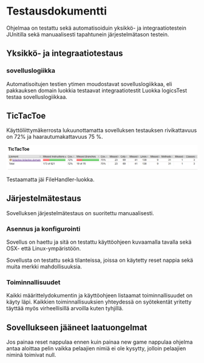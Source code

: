 # Testausdokumentti  

Ohjelmaa on testattu sekä automatisoiduin yksikkö- ja integraatiotestein JUnitilla sekä manuaalisesti tapahtunein järjestelmätason testein.  

## Yksikkö- ja integraatiotestaus  

### sovelluslogiikka  

Automatisoitujen testien ytimen moudostavat sovelluslogiikkaa, eli pakkauksen domain luokkia testaavat integraatiotestit
Luokka logicsTest testaa sovelluslogiikkaa.
 

## TicTacToe  

Käyttöliittymäkerrosta lukuunottamatta sovelluksen testauksen rivikattavuus on 72% ja haarautumakattavuus 75 %.  

![testikattavuus](https://github.com/joku-johku/ot-harjoitustyo3/blob/master/dokumentaatio/kuvat/testikattavuus.PNG)

Testaamatta jäi FileHandler-luokka.

## Järjestelmätestaus  

Sovelluksen järjestelmätestaus on suoritettu manuaalisesti.  

### Asennus ja konfigurointi  

Sovellus on haettu ja sitä on testattu käyttöohjeen kuvaamalla tavalla sekä OSX- että Linux-ympäristöön.

Sovellusta on testattu sekä tilanteissa, joissa on käytetty reset nappia sekä muita merkki mahdollisuuksia.  

### Toiminnallisuudet  

Kaikki määrittelydokumentin ja käyttöohjeen listaamat toiminnallisuudet on käyty läpi. Kaikkien toiminnallisuuksien yhteydessä on
syötekentät yritetty täyttää myös virheellisillä arvoilla kuten tyhjillä.  

## Sovellukseen jääneet laatuongelmat  

Jos painaa reset nappulaa ennen kuin painaa new game nappulaa ohjelma antaa aloittaa pelin vaikka pelaajien nimiä ei ole kysytty, jolloin pelaajien niminä toimivat null.
